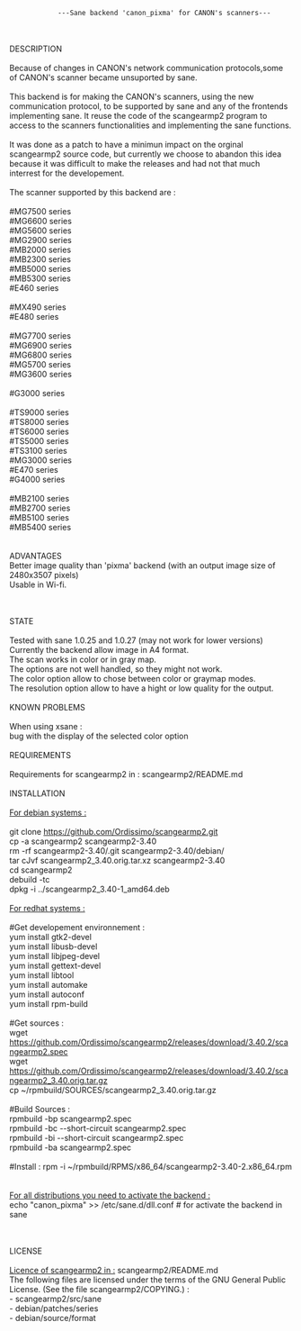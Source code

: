 				---Sane backend 'canon_pixma' for CANON's scanners---
</br>
</br>
DESCRIPTION</br>
</br>
	Because of changes in CANON's network communication protocols,some of CANON's scanner 
	became unsuported by sane.</br>
</br>
	This backend is for making the CANON's scanners, using the new communication protocol,
	to be supported by sane and any of the frontends implementing sane. It reuse the code 
	of the scangearmp2 program to access to the scanners functionalities and implementing 
	the sane functions.</br>
</br>
	It was done as a patch to have a minimun impact on the orginal scangearmp2 source code,
	but currently we choose to abandon this idea because it was difficult to make the 
	releases and had not that much interrest for the developement.</br>
</br>
	The scanner supported by this backend are :</br>
</br>
#MG7500 series</br>
#MG6600 series</br>
#MG5600 series</br>
#MG2900 series</br>
#MB2000 series</br>
#MB2300 series</br>
#MB5000 series</br>
#MB5300 series</br>
#E460 series</br>
</br>
#MX490 series</br>
#E480 series</br>
</br>
#MG7700 series</br>
#MG6900 series</br>
#MG6800 series</br>
#MG5700 series</br>
#MG3600 series</br>
</br>
#G3000 series</br>
</br>
#TS9000 series</br>
#TS8000 series</br>
#TS6000 series</br>
#TS5000 series</br>
#TS3100 series</br>
#MG3000 series</br>
#E470 series</br>
#G4000 series</br>
</br>
#MB2100 series</br>
#MB2700 series</br>
#MB5100 series</br>
#MB5400 series</br>
</br>
</br>
ADVANTAGES
</br>
Better image quality than 'pixma' backend (with an output image size of 2480x3507 pixels) </br>
Usable in Wi-fi.</br>
</br>
</br>

STATE</br>
</br>
Tested with sane 1.0.25 and 1.0.27 (may not work for lower versions)</br>
Currently the backend allow image in A4 format.</br>
The scan works in color or in gray map.</br>
The options are not well handled, so they might not work.</br>
The color option allow to chose between color or graymap modes.</br>
The resolution option allow to have a hight or low quality for the output.</br>
</br>
KNOWN PROBLEMS</br>
</br>
When using xsane :</br>
bug with the display of the selected color option </br>
</br>
REQUIREMENTS</br>
</br>
Requirements for scangearmp2 in : scangearmp2/README.md</br>
</br>
INSTALLATION</br>
</br>
<u>For debian systems :</u> </br>
</br>
git clone https://github.com/Ordissimo/scangearmp2.git</br>
cp -a scangearmp2 scangearmp2-3.40</br>
rm -rf scangearmp2-3.40/.git scangearmp2-3.40/debian/</br>
tar cJvf scangearmp2_3.40.orig.tar.xz scangearmp2-3.40</br>
cd scangearmp2</br>
debuild -tc</br>
dpkg -i ../scangearmp2_3.40-1_amd64.deb</br>
</br>
<u>For redhat systems :</u> </br>
</br>
#Get developement environnement :</br>
yum install gtk2-devel</br>
yum install libusb-devel </br>
yum install libjpeg-devel</br>
yum install gettext-devel</br>
yum install libtool</br>
yum install automake</br>
yum install autoconf</br>
yum install rpm-build</br>
</br>
#Get sources :</br>
wget https://github.com/Ordissimo/scangearmp2/releases/download/3.40.2/scangearmp2.spec</br>
wget https://github.com/Ordissimo/scangearmp2/releases/download/3.40.2/scangearmp2_3.40.orig.tar.gz</br>
cp ~/rpmbuild/SOURCES/scangearmp2_3.40.orig.tar.gz</br>
</br>
#Build Sources :</br>
rpmbuild -bp scangearmp2.spec</br>
rpmbuild -bc --short-circuit scangearmp2.spec</br>
rpmbuild -bi --short-circuit scangearmp2.spec</br>
rpmbuild -ba scangearmp2.spec</br>
</br>
#Install :
rpm -i ~/rpmbuild/RPMS/x86_64/scangearmp2-3.40-2.x86_64.rpm</br>
</br>
</br>
<u>For all distributions you need to activate the backend :</u></br>
echo "canon_pixma"  >> /etc/sane.d/dll.conf # for activate the backend in sane</br>

</br>
</br>
LICENSE</br>
</br>
<u>Licence of scangearmp2 in :</u> scangearmp2/README.md</br>
The following files are licensed under the terms of the GNU General Public License. (See the file scangearmp2/COPYING.) :</br>
-  scangearmp2/src/sane</br>
-  debian/patches/series</br>
-  debian/source/format</br>
</br>
</br>
	
